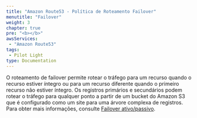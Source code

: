 ```yaml
---
title: "Amazon Route53 - Política de Roteamento Failover"
menutitle: "Failover"
weight: 3
chapter: true
pre: "<b></b>"
awsServices:
 - "Amazon Route53"
tags: 
 - Pilot Light
type: Documentation
---
```


O roteamento de failover permite rotear o tráfego para um recurso quando o recurso estiver íntegro ou para um recurso diferente quando o primeiro recurso não estiver íntegro. Os registros primários e secundários podem rotear o tráfego para qualquer ponto a partir de um bucket do Amazon S3 que é configurado como um site para uma árvore complexa de registros. Para obter mais informações, consulte [Failover ativo/passivo](https://docs.aws.amazon.com/pt_br/Route53/latest/DeveloperGuide/dns-failover-types.html#dns-failover-types-active-passive).